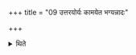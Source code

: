 +++
title = "09 उत्तरयोर्यः कामयेत भग्यन्नादः"

+++

<details><summary>थिते</summary>

9. (The performer) who may desire, “May I be lucky, eater of food”, (should establish fires) under Uttare Phālgunī.”
</details>
